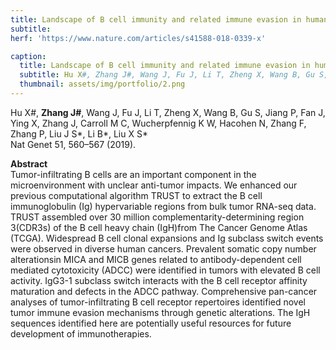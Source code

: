 ```yaml
---
title: Landscape of B cell immunity and related immune evasion in human cancers
subtitle:
herf: 'https://www.nature.com/articles/s41588-018-0339-x'

caption:
  title: Landscape of B cell immunity and related immune evasion in human cancers
  subtitle: Hu X#, Zhang J#, Wang J, Fu J, Li T, Zheng X, Wang B, Gu S, Jiang P, Fan J, Ying X, Zhang J, Carroll M C, Wucherpfennig K W, Hacohen N, Zhang F, Zhang P, Liu J S*, Li B*, Liu X S*
  thumbnail: assets/img/portfolio/2.png
---
```

<p style='margin-bottom: 0px;'>Hu X#, <b>Zhang J#</b>, Wang J, Fu J, Li T, Zheng X, Wang B, Gu S, Jiang P, Fan J, Ying X, Zhang J, Carroll M C, Wucherpfennig K W, Hacohen N, Zhang F, Zhang P, Liu J S*, Li B*, Liu X S*</p>
Nat Genet 51, 560–567 (2019).

<p><b>Abstract</b><br>
Tumor-infiltrating B cells are an important component in the microenvironment with unclear anti-tumor impacts. We enhanced our previous computational algorithm TRUST to extract the B cell immunoglobulin (Ig) hypervariable regions from bulk tumor RNA-seq data. TRUST assembled over 30 million complementarity-determining region 3(CDR3s) of the B cell heavy chain (IgH)from The Cancer Genome Atlas (TCGA). Widespread B cell clonal expansions and Ig subclass switch events were observed in diverse human cancers. Prevalent somatic copy number alterationsin MICA and MICB genes related to antibody-dependent cell mediated cytotoxicity (ADCC) were identified in tumors with elevated B cell activity. IgG3-1 subclass switch interacts with the B cell receptor affinity maturation and defects in the ADCC pathway. Comprehensive pan-cancer analyses of tumor-infiltrating B cell receptor repertoires identified novel tumor immune evasion mechanisms through genetic alterations. The IgH sequences identified here are potentially useful resources for future development of immunotherapies.</p>
